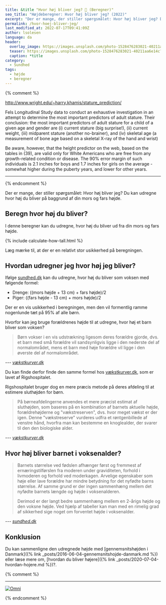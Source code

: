 ```yaml
---
title: &title "Hvor høj bliver jeg? 📏 (Beregner)"
seo_title: "Højdeberegner: Hvor høj bliver jeg? (2022)"
excerpt: "Der er mange, der stiller spørgsmålet: Hvor høj bliver jeg? Du kan udregne hvor høj du bliver på baggrund af din mors og fars højde."
permalink: /hvor-hoej-bliver-jeg/
last_modified_at: 2022-07-17T09:41:09Z
author: lsolesen
language: da
header:
  overlay_image: https://images.unsplash.com/photo-1528476283021-40211aa6e14c?ixid=MXwxMjA3fDB8MHxwaG90by1wYWdlfHx8fGVufDB8fHw%3D&ixlib=rb-1.2.1&auto=format&fit=crop&h=630&w=1200&q=10
  teaser: https://images.unsplash.com/photo-1528476283021-40211aa6e14c?ixid=MXwxMjA3fDB8MHxwaG90by1wYWdlfHx8fGVufDB8fHw%3D&ixlib=rb-1.2.1&auto=format&fit=crop&h=300&w=400&q=10
  caption: *title
category:
  - Sundhed
tags:
  - højde
  - beregner
---
```


{% comment %}

http://www.wright.edu/~harry.khamis/stature_prediction/

Fels Longitudinal Study data to conduct an exhaustive investigation in an attempt to determine the most important predictors of adult stature. Their conclusion: the most important predictors of adult stature for a child of a given age and gender are (i) current stature (big surprise!), (ii) current weight, (iii) midparent stature (another no-brainer), and (iv) skeletal age (a measurement of bone age based on a skeletal X-ray of the hand and wrist)

Be aware, however, that the height predictor on the web, based on the tables in (39), are valid only for White Americans who are free from any growth-related condition or disease. The 90% error margin of such individuals is 2.1 inches for boys and 1.7 inches for girls on the average - somewhat higher during the puberty years, and lower for other years.

***

{% endcomment %}

Der er mange, der stiller spørgsmålet: Hvor høj bliver jeg? Du kan udregne hvor høj du bliver på baggrund af din mors og fars højde.

## Beregn hvor høj du bliver?

I denne beregner kan du udregne, hvor høj du bliver ud fra din mors og fars højde.

{% include calculate-how-tall.html %}

Læg mærke til, at der er en relativt stor usikkerhed på beregningen.

## Hvordan udregner jeg hvor høj jeg bliver?

Ifølge [sundhed.dk](https://www.sundhed.dk/borger/patienthaandbogen/boern/om-boern/boerns-udvikling/hoejdeberegner/) kan du udregne, hvor høj du bliver som voksen med følgende formel:

- Drenge: ((mors højde + 13 cm) + fars højde)/2
- Piger: ((fars højde - 13 cm) + mors højde)/2

Der er en vis usikkerhed i beregningen, men den vil formentlig ramme nogenlunde tæt på 95% af alle børn.

Hvorfor kan jeg bruge forældrenes højde til at udregne, hvor høj et barn bliver som voksen?

> Børn vokser i en vis udstrækning ligesom deres forældre gjorde, dvs. et barn med små forældre vil sandsynligvis ligge i den nederste del af normalområdet, mens et barn med høje forældre vil ligge i den øverste del af normalområdet.

--- <cite>[vækstkurver.dk](http://xn--vkstkurver-d6a.dk/estimeret_sluthoejde.html)</cite>

Du kan finde derfor finde den samme formel hos [vækstkurver.dk](http://xn--vkstkurver-d6a.dk/estimeret_sluthoejde.html), som er lavet af Rigshospitalet.

Rigshospitalet bruger dog en mere præcis metode på deres afdeling til at estimere sluthøjden for børn.

> På børneafdelingerne anvendes et mere præcist estimat af sluthøjden, som baseres på en kombination af barnets aktuelle højde, forældrehøjderne og "vækstreserven", dvs. hvor meget vækst er der igen. Denne "vækstreserve" vurderes udfra et røntgenbillede af venstre hånd, hvorfra man kan bestemme en knoglealder, der svarer til den den biologiske alder.

--- <cite>[vækstkurver.dk](http://xn--vkstkurver-d6a.dk/estimeret_sluthoejde.html)</cite>

## Hvor høj bliver barnet i voksenalder?

> Barnets størrelse ved fødslen afhænger først og fremmest af ernæringstilførslen fra moderen under graviditeten, forhold i livmoderen og forhold ved moderkagen. Arvelige egenskaber som høje eller lave forældre har mindre betydning for det nyfødte barns størrelse. Af samme grund er der ingen sammenhæng mellem det nyfødte barnets længde og højde i voksenalderen.
> 
> Derimod er der langt bedre sammenhæng mellem en 2-årigs højde og den voksne højde. Ved hjælp af tabeller kan man med en rimelig grad af sikkerhed sige noget om forventet højde i voksenalder.

--- <cite>[sundhed.dk](https://www.sundhed.dk/borger/patienthaandbogen/boern/om-boern/boerns-udvikling/hoejdeberegner/)</cite>

## Konklusion

Du kan sammenligne den udregnede højde med [gennemsnitshøjden i Danmark]({% link _posts/2016-06-04-gennemsnitshojde-danmark.md %}) eller læse mere om, [hvordan du bliver højere]({% link _posts/2020-07-04-hvordan-hojere.md %})?.

{% comment %}

***

<div class="omni-calculator" data-calculator="health/height" data-width="600" data-config='{}' data-currency="DKK" data-show-row-controls="false" data-version="3" data-t="1658060754895">
  <div class="omni-calculator-header"></div>
  <div class="omni-calculator-footer">
    <a href="https://www.omnicalculator.com/health/height" target="_blank"><img alt="Omni" class="omni-calculator-logo" src="https://cdn.omnicalculator.com/embed/omni-calculator-logo-long.svg" /></a>
  </div>
</div>
<script async src="https://cdn.omnicalculator.com/sdk.js"></script>

{% endcomment %}

